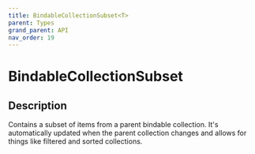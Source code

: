 ```yaml
---
title: BindableCollectionSubset<T>
parent: Types
grand_parent: API
nav_order: 19
---
```


# BindableCollectionSubset<T>

## Description

Contains a subset of items from a parent bindable collection. It's automatically updated when the parent collection changes and allows for things like filtered and sorted collections.
